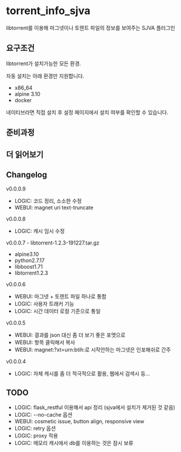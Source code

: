 # torrent_info_sjva

libtorrent를 이용해 마그넷이나 토렌트 파일의 정보를 보여주는 SJVA 플러그인

## 요구조건

libtorrent가 설치가능한 모든 환경.

자동 설치는 아래 환경만 지원합니다.
- x86_64
- alpine 3.10
- docker

네이티브라면 직접 설치 후 설정 페이지에서 설치 여부를 확인할 수 있습니다.

## 준비과정

## 더 읽어보기

## Changelog

v0.0.0.9
- LOGIC: 코드 정리, 소소한 수정
- WEBUI: magnet uri text-truncate

v0.0.0.8
- LOGIC: 캐시 임시 수정

v0.0.0.7 - libtorrent-1.2.3-191227.tar.gz
- alpine3.10
- python2.7.17
- libboost1.71
- libtorrent1.2.3

v0.0.0.6
- WEBUI: 마그넷 + 토렌트 파일 하나로 통합
- LOGIC: 사용자 트래커 기능
- LOGIC: 시간 데이터 로컬 기준으로 통일

v0.0.0.5
- WEBUI: 결과를 json 대신 좀 더 보기 좋은 포맷으로
- WEBUI: 항목 클릭해서 복사
- WEBUI: magnet:?xt=urn:btih:로 시작안하는 마그넷은 인포해쉬로 간주

v0.0.0.4
- LOGIC: 자체 캐시를 좀 더 적극적으로 활용, 웹에서 검색시 등...

## TODO

- LOGIC: flask_restful 이용해서 api 정리 (sjva에서 설치가 제거된 것 같음)
- LOGIC: --no-cache 옵션
- WEBUI: cosmetic issue, button align, responsive view
- LOGIC: retry 옵션
- LOGIC: proxy 적용
- LOGIC: 메모리 캐시에서 db를 이용하는 것은 잠시 보류
